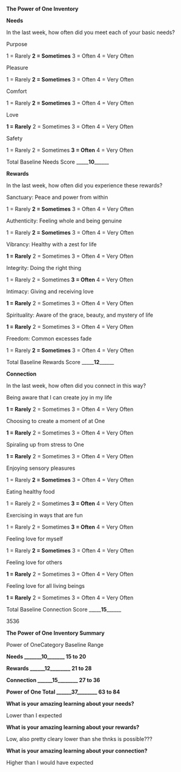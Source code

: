 **The Power of One Inventory**

**Needs**

In the last week, how often did you meet each of your basic needs?

Purpose

1 = Rarely **2 = Sometimes** 3 = Often 4 = Very Often

Pleasure

1 = Rarely **2 = Sometimes** 3 = Often 4 = Very Often

Comfort

1 = Rarely **2 = Sometimes** 3 = Often 4 = Very Often

Love

**1 = Rarely** 2 = Sometimes 3 = Often 4 = Very Often

Safety

1 = Rarely 2 = Sometimes **3 = Often** 4 = Very Often

Total Baseline Needs Score _____**10**\_\_\_\_\_\_

**Rewards**

In the last week, how often did you experience these rewards?

Sanctuary: Peace and power from within

1 = Rarely **2 = Sometimes** 3 = Often 4 = Very Often

Authenticity: Feeling whole and being genuine

1 = Rarely **2 = Sometimes** 3 = Often 4 = Very Often

Vibrancy: Healthy with a zest for life

**1 = Rarely** 2 = Sometimes 3 = Often 4 = Very Often

Integrity: Doing the right thing

1 = Rarely 2 = Sometimes **3 = Often** 4 = Very Often

Intimacy: Giving and receiving love

**1 = Rarely** 2 = Sometimes 3 = Often 4 = Very Often

Spirituality: Aware of the grace, beauty, and mystery of life

**1 = Rarely** 2 = Sometimes 3 = Often 4 = Very Often

Freedom: Common excesses fade

1 = Rarely **2 = Sometimes** 3 = Often 4 = Very Often

Total Baseline Rewards Score _____**12**\_\_\_\_\_\_

**Connection**

In the last week, how often did you connect in this way?

Being aware that I can create joy in my life

**1 = Rarely** 2 = Sometimes 3 = Often 4 = Very Often

Choosing to create a moment of at One

**1 = Rarely** 2 = Sometimes 3 = Often 4 = Very Often

Spiraling up from stress to One

**1 = Rarely** 2 = Sometimes 3 = Often 4 = Very Often

Enjoying sensory pleasures

1 = Rarely **2 = Sometimes** 3 = Often 4 = Very Often

Eating healthy food

1 = Rarely 2 = Sometimes **3 = Often** 4 = Very Often

Exercising in ways that are fun

1 = Rarely 2 = Sometimes **3 = Often** 4 = Very Often

Feeling love for myself

1 = Rarely **2 = Sometimes** 3 = Often 4 = Very Often

Feeling love for others

**1 = Rarely** 2 = Sometimes 3 = Often 4 = Very Often

Feeling love for all living beings

**1 = Rarely** 2 = Sometimes 3 = Often 4 = Very Often

Total Baseline Connection Score _____**15**\_\_\_\_\_\_

3536

**The Power of One Inventory Summary**

Power of OneCategory Baseline Range

**Needs \_\_\_\_\_\_\_10\_\_\_\_\_\_\_ 15 to 20**

**Rewards \_\_\_\_\_\_12\_\_\_\_\_\_\_\_ 21 to 28**

**Connection \_\_\_\_\_\_15\_\_\_\_\_\_\_\_ 27 to 36**

**Power of One Total \_\_\_\_\_\_37\_\_\_\_\_\_\_\_ 63 to 84**

**What is your amazing learning about your needs?**

Lower than I expected

**What is your amazing learning about your rewards?**

Low, also pretty cleary lower than she thnks is possible???

**What is your amazing learning about your connection?**

Higher than I would have expected